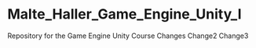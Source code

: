 # Malte_Haller_Game_Engine_Unity_I
Repository for the Game Engine Unity Course
Changes
Change2
Change3